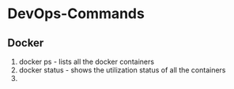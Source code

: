 # DevOps-Commands

## Docker 
1. docker ps - lists all the docker containers
2. docker status - shows the utilization status of all the containers
3. 
